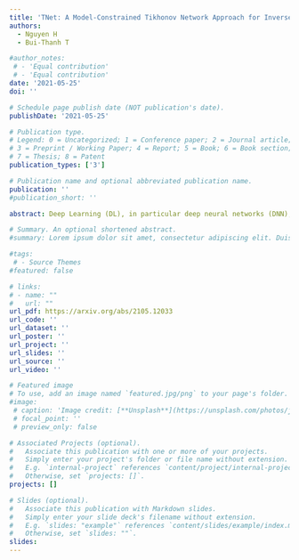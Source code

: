 ```yaml
---
title: 'TNet: A Model-Constrained Tikhonov Network Approach for Inverse Problems'
authors:
  - Nguyen H
  - Bui-Thanh T

#author_notes:
 # - 'Equal contribution'
 # - 'Equal contribution'
date: '2021-05-25'
doi: ''

# Schedule page publish date (NOT publication's date).
publishDate: '2021-05-25'

# Publication type.
# Legend: 0 = Uncategorized; 1 = Conference paper; 2 = Journal article;
# 3 = Preprint / Working Paper; 4 = Report; 5 = Book; 6 = Book section;
# 7 = Thesis; 8 = Patent
publication_types: ['3']

# Publication name and optional abbreviated publication name.
publication: ''
#publication_short: ''

abstract: Deep Learning (DL), in particular deep neural networks (DNN), by default is purely data-driven and in general does not require physics. This is the strength of DL but also one of its key limitations when applied to science and engineering problems in which underlying physical properties and desired accuracy need to be achieved. DL methods in their original forms are not capable of respecting the underlying mathematical models or achieving desired accuracy even in big-data regimes. However, many data-driven science and engineering problems, such as inverse problems, typically have limited experimental or observational data, and DL would overfit the data in this case. Leveraging information encoded in the underlying mathematical models, we argue, not only compensates missing information in low data regimes but also provides opportunities to equip DL methods with the underlying physics, hence promoting better generalization. This paper develops a model-constrained deep learning approach and its variant TNet that are capable of learning information hidden in both the training data and the underlying mathematical models to solve inverse problems governed by partial differential equations. We provide the constructions and some theoretical results for the proposed approaches. We show that data randomization can enhance the smoothness of the networks and their generalizations. Comprehensive numerical results not only confirm the theoretical findings but also show that with even as little as 20 training data samples for 1D deconvolution, 50 for inverse 2D heat conductivity problem, 100 and 50 for inverse initial conditions for time-dependent 2D Burgers' equation and 2D Navier-Stokes equations, respectively. TNet solutions can be as accurate as Tikhonov solutions while being several orders of magnitude faster. This is possible owing to the model-constrained term, replications, and randomization.

# Summary. An optional shortened abstract.
#summary: Lorem ipsum dolor sit amet, consectetur adipiscing elit. Duis posuere tellus ac convallis placerat. Proin tincidunt magna sed ex sollicitudin condimentum.

#tags:
 # - Source Themes
#featured: false

# links:
# - name: ""
#   url: ""
url_pdf: https://arxiv.org/abs/2105.12033
url_code: ''
url_dataset: ''
url_poster: ''
url_project: ''
url_slides: ''
url_source: ''
url_video: ''

# Featured image
# To use, add an image named `featured.jpg/png` to your page's folder.
#image:
 # caption: 'Image credit: [**Unsplash**](https://unsplash.com/photos/jdD8gXaTZsc)'
 # focal_point: ''
 # preview_only: false

# Associated Projects (optional).
#   Associate this publication with one or more of your projects.
#   Simply enter your project's folder or file name without extension.
#   E.g. `internal-project` references `content/project/internal-project/index.md`.
#   Otherwise, set `projects: []`.
projects: []

# Slides (optional).
#   Associate this publication with Markdown slides.
#   Simply enter your slide deck's filename without extension.
#   E.g. `slides: "example"` references `content/slides/example/index.md`.
#   Otherwise, set `slides: ""`.
slides:
---
```




